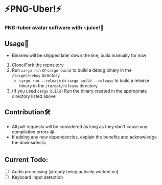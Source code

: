 # ⚡PNG-Uber!⚡
### PNG-tuber avatar software with ~juice!🧃

## Usage🔋
- Binaries will be shipped later down the line, build manually for now

1. Clone/Fork the repository
2. Run `cargo run` or `cargo build` to build a debug binary in the `/target/debug` directory
    - `cargo run --release` or `cargo build --release` to build a release binary in the `/target/release` directory
3. (If you used `cargo build`) Run the binary created in the appropriate directory listed above

## Contribution🛠️
- All pull requests will be considered as long as they don't cause any compilation errors 😁
- If adding any new dependencies, explain the benefits and acknowledge the downsides👍

## Current Todo: 
- [ ] Audio processing (already being actively worked on)
- [ ] Keyboard input detection 
